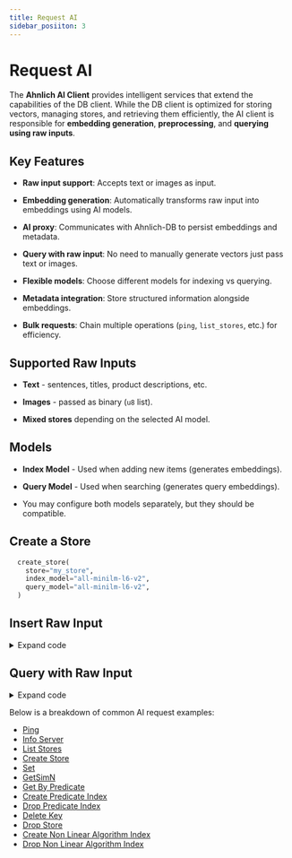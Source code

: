 ```yaml
---
title: Request AI
sidebar_posiiton: 3
---
```


# Request AI

The **Ahnlich AI Client** provides intelligent services that extend the capabilities of the DB client.
While the DB client is optimized for storing vectors, managing stores, and retrieving them efficiently, the AI client is responsible for **embedding generation**, **preprocessing**, and **querying using raw inputs**.

## Key Features
* **Raw input support**: Accepts text or images as input.

* **Embedding generation**: Automatically transforms raw input into embeddings using AI models.

* **AI proxy**: Communicates with Ahnlich-DB to persist embeddings and metadata.

* **Query with raw input**: No need to manually generate vectors just pass text or images.

* **Flexible models**: Choose different models for indexing vs querying.

* **Metadata integration**: Store structured information alongside embeddings.

* **Bulk requests**: Chain multiple operations (`ping`, `list_stores`, etc.) for efficiency.

## Supported Raw Inputs
* **Text** - sentences, titles, product descriptions, etc.

* **Images** - passed as binary (`u8` list).

* **Mixed stores** depending on the selected AI model.

## Models
* **Index Model** - Used when adding new items (generates embeddings).

* **Query Model** - Used when searching (generates query embeddings).

* You may configure both models separately, but they should be compatible.

## Create a Store

```py
  create_store(
    store="my_store",
    index_model="all-minilm-l6-v2",
    query_model="all-minilm-l6-v2",
  )
```

## Insert Raw Input

<details>
  <summary>Expand code</summary>

  ```py
  response = await client.set(
    ai_query.Set(
        store="my_store",
        inputs=[
            keyval.AiStoreEntry(
                key=keyval.StoreInput(raw_string="Jordan One"),
                value=keyval.StoreValue(
                    value={"brand": metadata.MetadataValue(raw_string="Nike")}
                ),
            ),
            keyval.AiStoreEntry(
                key=keyval.StoreInput(raw_string="Yeezey"),
                value=keyval.StoreValue(
                    value={"brand": metadata.MetadataValue(raw_string="Adidas")}
                ),
            )
        ],
        preprocess_action=preprocess.PreprocessAction.NoPreprocessing
    )
  )
  ```
</details>

## Query with Raw Input

<details>
  <summary>Expand code</summary>

  ```py
    response = await client.get_sim_n(
      ai_query.GetSimN(
          store="my_store",
          search_input=keyval.StoreInput(raw_string="Jordan"),
          closest_n=3,
          algorithm=algorithms.Algorithm.COSINE_SIMILARITY,
      )
  )

  for entry in response.entries:
      print(f"Key: {entry.key.raw_string}, Score: {entry.score}")
  ```
</details>

Below is a breakdown of common AI request examples:

* [Ping](/docs/client-libraries/python/request-ai/ping)
* [Info Server](/docs/client-libraries/python/request-ai/info-server)
* [List Stores](/docs/client-libraries/python/request-ai/list-stores)
* [Create Store](/docs/client-libraries/python/request-ai/create-store)
* [Set](/docs/client-libraries/python/request-ai/set)
* [GetSimN](/docs/client-libraries/python/request-ai/get-simn)
* [Get By Predicate](/docs/client-libraries/python/request-ai/get-by-predicate)
* [Create Predicate Index](/docs/client-libraries/python/request-ai/create-predicate-index)
* [Drop Predicate Index](/docs/client-libraries/python/request-ai/drop-predicate-index)
* [Delete Key](/docs/client-libraries/python/request-ai/delete-key)
* [Drop Store](/docs/client-libraries/python/request-ai/drop-store)
* [Create Non Linear Algorithm Index](/docs/client-libraries/python/request-ai/create-non-linear-algx)
* [Drop Non Linear Algorithm Index](/docs/client-libraries/python/request-ai/drop-non-linear-algx)